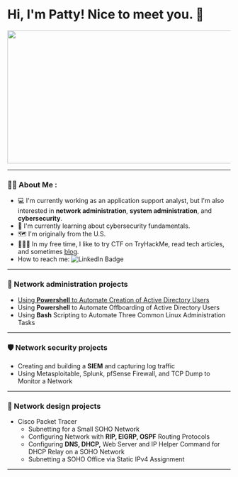 # Hi, I'm Patty! Nice to meet you. :wave:

<div align="center">
  <img src="https://media.giphy.com/media/v1.Y2lkPTc5MGI3NjExMXNmZW11Ym1jY295enE4NW83MmhrdjA1cnc5eWo2NGo5d2s0Yng0YSZlcD12MV9pbnRlcm5hbF9naWZfYnlfaWQmY3Q9Zw/HqWU6NTLNLzg2Qf5rH/giphy.gif" width="600" height="300"/>
</div>



---

### :woman_technologist: About Me :
- :computer: I'm currently working as an application support analyst, but I'm also interested in **network administration**, **system administration**, and **cybersecurity**.
- :open_book: I'm currently learning about cybersecurity fundamentals.
- :world_map: I'm originally from the U.S.
- :superhero_woman::triangular_flag_on_post: In my free time, I like to try CTF on TryHackMe, read tech articles, and sometimes [blog](https://www.blurock.tech/).
- How to reach me: <img src="https://img.shields.io/badge/LinkedIn-blue?style=for-the-badge&logo=linkedin&logoColor=white" alt="LinkedIn Badge"/>

---
### :wrench: Network administration projects
- [Using **Powershell** to Automate Creation of Active Directory Users](https://github.com/pattytechuk/Powershell1) 
- Using **Powershell** to Automate Offboarding of Active Directory Users
- Using **Bash** Scripting to Automate Three Common Linux Administration Tasks

---
### :shield: Network security projects
- Creating and building a **SIEM** and capturing log traffic
- Using Metasploitable, Splunk, pfSense Firewall, and TCP Dump to Monitor a Network

---
### :electric_plug: Network design projects
- Cisco Packet Tracer
  - Subnetting for a Small SOHO Network
  - Configuring Network with **RIP, EIGRP, OSPF** Routing Protocols
  - Configuring **DNS, DHCP,** Web Server and IP Helper Command for DHCP Relay on a SOHO Network
  - Subnetting a SOHO Office via Static IPv4 Assignment

---

<!--
**pattytechuk/pattytechuk** is a ✨ _special_ ✨ repository because its `README.md` (this file) appears on your GitHub profile.

Here are some ideas to get you started:

- 🔭 I’m currently working on ...
- 🌱 I’m currently learning ...
- 👯 I’m looking to collaborate on ...
- 🤔 I’m looking for help with ...
- 💬 Ask me about ...
- 📫 How to reach me: ...
- 😄 Pronouns: ...
- ⚡ Fun fact: ...
-->

